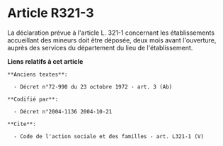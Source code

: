 # Article R321-3

La déclaration prévue à l'article L. 321-1 concernant les établissements accueillant des mineurs doit être déposée, deux mois
avant l'ouverture, auprès des services du département du lieu de l'établissement.

**Liens relatifs à cet article**

	**Anciens textes**:

	  - Décret n°72-990 du 23 octobre 1972 - art. 3 (Ab)

	**Codifié par**:

	  - Décret n°2004-1136 2004-10-21

	**Cite**:

	  - Code de l'action sociale et des familles - art. L321-1 (V)
